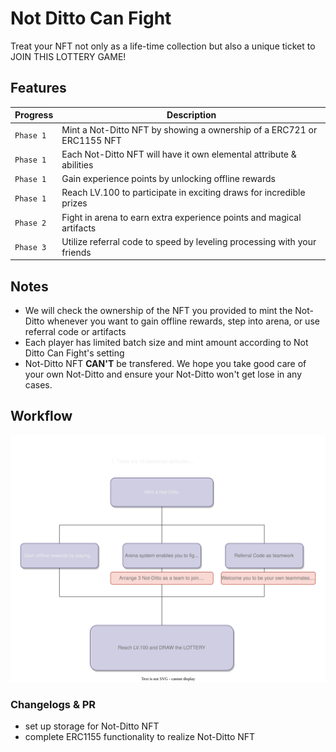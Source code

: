 # Not Ditto Can Fight

Treat your NFT not only as a life-time collection but also a unique ticket to JOIN THIS LOTTERY GAME!

## Features

| Progress  | Description                                                             |
| --------- | ----------------------------------------------------------------------- |
| `Phase 1` | Mint a Not-Ditto NFT by showing a ownership of a ERC721 or ERC1155 NFT  |
| `Phase 1` | Each Not-Ditto NFT will have it own elemental attribute & abilities     |
| `Phase 1` | Gain experience points by unlocking offline rewards                     |
| `Phase 1` | Reach LV.100 to participate in exciting draws for incredible prizes     |
| `Phase 2` | Fight in arena to earn extra experience points and magical artifacts    |
| `Phase 3` | Utilize referral code to speed by leveling processing with your friends |

## Notes

- We will check the ownership of the NFT you provided to mint the Not-Ditto whenever you want to gain offline rewards, step into arena, or use referral code or artifacts
- Each player has limited batch size and mint amount according to Not Ditto Can Fight's setting
- Not-Ditto NFT **CAN'T** be transfered. We hope you take good care of your own Not-Ditto and ensure your Not-Ditto won't get lose in any cases.

## Workflow

![Workflow](./README/images/not-ditto-can-fight.drawio.svg)

### Changelogs & PR
- set up storage for Not-Ditto NFT
- complete ERC1155 functionality to realize Not-Ditto NFT